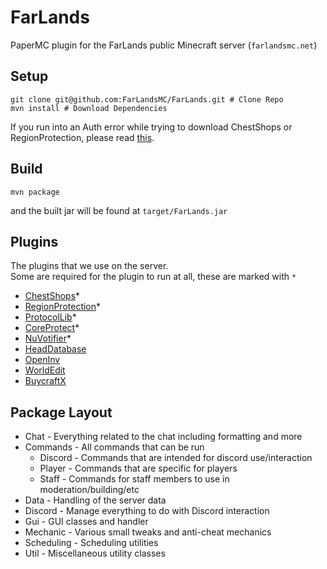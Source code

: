 # FarLands

PaperMC plugin for the FarLands public Minecraft server (`farlandsmc.net`)

## Setup

```shell
git clone git@github.com:FarLandsMC/FarLands.git # Clone Repo
mvn install # Download Dependencies
```

If you run into an Auth error while trying to download ChestShops or RegionProtection, please read [this](https://github.com/FarLandsMC/FarLands/wiki/Authentication-Failed-error-when-downloading-maven-dependencies).

## Build

```shell
mvn package
```

and the built jar will be found at `target/FarLands.jar`

## Plugins

The plugins that we use on the server.  
Some are required for the plugin to run at all, these are marked with `*`

- [ChestShops](https://github.com/FarLandsMC/ChestShops)*
- [RegionProtection](https://github.com/FarLandsMC/RegionProtection)*
- [ProtocolLib](https://www.spigotmc.org/resources/protocollib.1997/)*
- [CoreProtect](https://www.spigotmc.org/resources/coreprotect.8631/)*
- [NuVotifier](https://www.spigotmc.org/resources/nuvotifier.13449/)*
- [HeadDatabase](https://www.spigotmc.org/resources/head-database.14280/)
- [OpenInv](https://dev.bukkit.org/projects/openinv)
- [WorldEdit](https://dev.bukkit.org/projects/worldedit)
- [BuycraftX](https://www.spigotmc.org/resources/buycraftx-bungeecord.25191/)

## Package Layout

- Chat - Everything related to the chat including formatting and more
- Commands - All commands that can be run
  - Discord - Commands that are intended for discord use/interaction
  - Player - Commands that are specific for players
  - Staff - Commands for staff members to use in moderation/building/etc
- Data - Handling of the server data
- Discord - Manage everything to do with Discord interaction 
- Gui - GUI classes and handler
- Mechanic - Various small tweaks and anti-cheat mechanics
- Scheduling - Scheduling utilities
- Util - Miscellaneous utility classes
